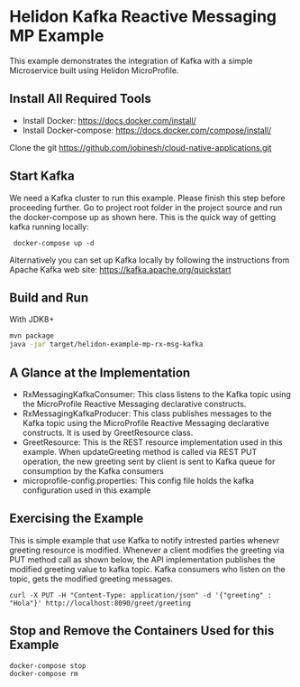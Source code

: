 # Helidon Kafka Reactive Messaging MP Example

This example demonstrates the integration of Kafka with a simple Microservice built using Helidon MicroProfile.

## Install All Required Tools
- Install Docker: https://docs.docker.com/install/
- Install Docker-compose: https://docs.docker.com/compose/install/


Clone the git https://github.com/jobinesh/cloud-native-applications.git

## Start Kafka
We need a Kafka cluster to run this example. Please finish this step before proceeding further. 
Go to project root folder in the project source and run the docker-compose up as shown here. This is the quick way of getting kafka running locally: 
 ``` 
  docker-compose up -d
 ```
Alternatively you can set up Kafka locally by following the instructions from Apache Kafka web site: https://kafka.apache.org/quickstart

## Build and Run

With JDK8+
```bash
mvn package
java -jar target/helidon-example-mp-rx-msg-kafka
```
## A Glance at the Implementation
- RxMessagingKafkaConsumer: This class listens to the Kafka topic using the MicroProfile Reactive Messaging declarative constructs. 
- RxMessagingKafkaProducer:  This class publishes messages to the Kafka topic using the MicroProfile Reactive Messaging declarative constructs. It is used by GreetResource class.
- GreetResource: This is the REST resource implementation used in this example. When updateGreeting method is called
via REST PUT operation, the new greeting sent by client is sent to Kafka queue for consumption by the Kafka consumers
- microprofile-config.properties: This config file holds the kafka configuration used in this example

## Exercising the Example

This is simple example that use Kafka to notify intrested parties whenevr greeting resource is modified.
Whenever a client modifies the greeting via PUT method call as shown below, the API implementation
publishes the modified greeting value to kafka topic. Kafka consumers who listen on the topic, 
gets the modified greeting  messages. 

```
curl -X PUT -H "Content-Type: application/json" -d '{"greeting" : "Hola"}' http://localhost:8090/greet/greeting

```
## Stop and Remove the Containers Used for this Example
```
docker-compose stop 
docker-compose rm
```
